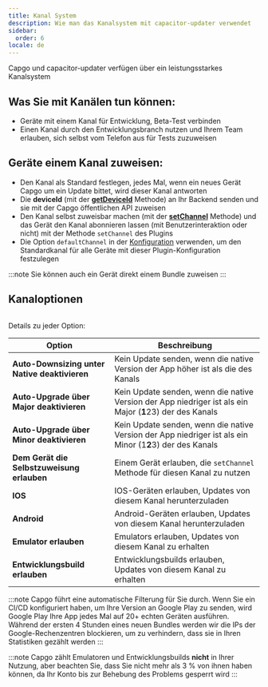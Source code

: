 ```yaml
---
title: Kanal System
description: Wie man das Kanalsystem mit capacitor-updater verwendet
sidebar:
  order: 6
locale: de
---
```


Capgo und capacitor-updater verfügen über ein leistungsstarkes Kanalsystem

## Was Sie mit Kanälen tun können:

* Geräte mit einem Kanal für Entwicklung, Beta-Test verbinden
* Einen Kanal durch den Entwicklungsbranch nutzen und Ihrem Team erlauben, sich selbst vom Telefon aus für Tests zuzuweisen

## Geräte einem Kanal zuweisen:

* Den Kanal als Standard festlegen, jedes Mal, wenn ein neues Gerät Capgo um ein Update bittet, wird dieser Kanal antworten
* Die **deviceId** (mit der [**getDeviceId**](/docs/plugin/api#getdeviceid) Methode) an Ihr Backend senden und sie mit der Capgo öffentlichen API zuweisen
* Den Kanal selbst zuweisbar machen (mit der [**setChannel**](/docs/plugin/api#setchannel) Methode) und das Gerät den Kanal abonnieren lassen (mit Benutzerinteraktion oder nicht) mit der Methode `setChannel` des Plugins
* Die Option `defaultChannel` in der [Konfiguration](/docs/plugin/settings#defaultchannel) verwenden, um den Standardkanal für alle Geräte mit dieser Plugin-Konfiguration festzulegen

:::note
Sie können auch ein Gerät direkt einem Bundle zuweisen 
:::

## Kanaloptionen

<figure><img src="/channel_setting_1webp" alt=""><figcaption></figcaption></figure>

Details zu jeder Option:

| Option                                  | Beschreibung                                                                                           |
| --------------------------------------- | ----------------------------------------------------------------------------------------------------- |
| **Auto-Downsizing unter Native deaktivieren** | Kein Update senden, wenn die native Version der App höher ist als die des Kanals                      |
| **Auto-Upgrade über Major deaktivieren**    | Kein Update senden, wenn die native Version der App niedriger ist als ein Major (**1**23) der des Kanals |
| **Auto-Upgrade über Minor deaktivieren**    | Kein Update senden, wenn die native Version der App niedriger ist als ein Minor (1**2**3) der des Kanals |
| **Dem Gerät die Selbstzuweisung erlauben**     | Einem Gerät erlauben, die `setChannel` Methode für diesen Kanal zu nutzen                             |
| **IOS**                                 | IOS-Geräten erlauben, Updates von diesem Kanal herunterzuladen                                         |
| **Android**                             | Android-Geräten erlauben, Updates von diesem Kanal herunterzuladen                                     |
| **Emulator erlauben**                   | Emulators erlauben, Updates von diesem Kanal zu erhalten                                                |
| **Entwicklungsbuild erlauben**          | Entwicklungsbuilds erlauben, Updates von diesem Kanal zu erhalten                                      |

:::note
Capgo führt eine automatische Filterung für Sie durch. Wenn Sie ein CI/CD konfiguriert haben, um Ihre Version an Google Play zu senden, wird Google Play Ihre App jedes Mal auf 20+ echten Geräten ausführen. Während der ersten 4 Stunden eines neuen Bundles werden wir die IPs der Google-Rechenzentren blockieren, um zu verhindern, dass sie in Ihren Statistiken gezählt werden
:::

:::note 
Capgo zählt Emulatoren und Entwicklungsbuilds **nicht** in Ihrer Nutzung, aber beachten Sie, dass Sie nicht mehr als 3 % von ihnen haben können, da Ihr Konto bis zur Behebung des Problems gesperrt wird
:::